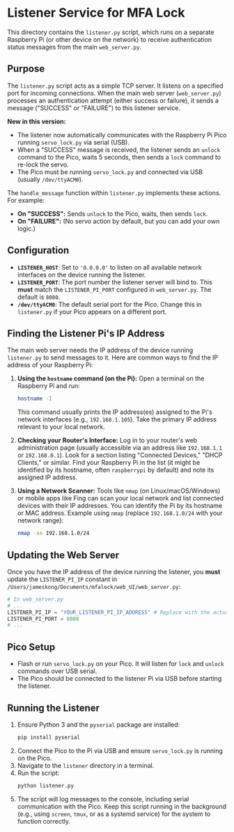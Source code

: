 # Listener Service for MFA Lock

This directory contains the `listener.py` script, which runs on a separate Raspberry Pi (or other device on the network) to receive authentication status messages from the main `web_server.py`.

## Purpose

The `listener.py` script acts as a simple TCP server. It listens on a specified port for incoming connections. When the main web server (`web_server.py`) processes an authentication attempt (either success or failure), it sends a message ("SUCCESS" or "FAILURE") to this listener service.

**New in this version:**
- The listener now automatically communicates with the Raspberry Pi Pico running `servo_lock.py` via serial (USB).
- When a "SUCCESS" message is received, the listener sends an `unlock` command to the Pico, waits 5 seconds, then sends a `lock` command to re-lock the servo.
- The Pico must be running `servo_lock.py` and connected via USB (usually `/dev/ttyACM0`).

The `handle_message` function within `listener.py` implements these actions. For example:
- **On "SUCCESS":** Sends `unlock` to the Pico, waits, then sends `lock`.
- **On "FAILURE":** (No servo action by default, but you can add your own logic.)

## Configuration

- **`LISTENER_HOST`**: Set to `'0.0.0.0'` to listen on all available network interfaces on the device running the listener.
- **`LISTENER_PORT`**: The port number the listener server will bind to. This **must** match the `LISTENER_PI_PORT` configured in `web_server.py`. The default is `8080`.
- **`/dev/ttyACM0`**: The default serial port for the Pico. Change this in `listener.py` if your Pico appears on a different port.

## Finding the Listener Pi's IP Address

The main web server needs the IP address of the device running `listener.py` to send messages to it. Here are common ways to find the IP address of your Raspberry Pi:

1.  **Using the `hostname` command (on the Pi):**
    Open a terminal on the Raspberry Pi and run:
    ```bash
    hostname -I
    ```
    This command usually prints the IP address(es) assigned to the Pi's network interfaces (e.g., `192.168.1.105`). Take the primary IP address relevant to your local network.

2.  **Checking your Router's Interface:**
    Log in to your router's web administration page (usually accessible via an address like `192.168.1.1` or `192.168.0.1`). Look for a section listing "Connected Devices," "DHCP Clients," or similar. Find your Raspberry Pi in the list (it might be identified by its hostname, often `raspberrypi` by default) and note its assigned IP address.

3.  **Using a Network Scanner:**
    Tools like `nmap` (on Linux/macOS/Windows) or mobile apps like Fing can scan your local network and list connected devices with their IP addresses. You can identify the Pi by its hostname or MAC address.
    Example using `nmap` (replace `192.168.1.0/24` with your network range):
    ```bash
    nmap -sn 192.168.1.0/24
    ```

## Updating the Web Server

Once you have the IP address of the device running the listener, you **must** update the `LISTENER_PI_IP` constant in `/Users/jameskong/Documents/mfalock/web_UI/web_server.py`:

```python
# In web_server.py
# ...
LISTENER_PI_IP = "YOUR_LISTENER_PI_IP_ADDRESS" # Replace with the actual IP
LISTENER_PI_PORT = 8080
# ...
```

## Pico Setup

- Flash or run `servo_lock.py` on your Pico. It will listen for `lock` and `unlock` commands over USB serial.
- The Pico should be connected to the listener Pi via USB before starting the listener.

## Running the Listener

1.  Ensure Python 3 and the `pyserial` package are installed:
    ```bash
    pip install pyserial
    ```
2.  Connect the Pico to the Pi via USB and ensure `servo_lock.py` is running on the Pico.
3.  Navigate to the `listener` directory in a terminal.
4.  Run the script:
    ```bash
    python listener.py
    ```
5.  The script will log messages to the console, including serial communication with the Pico. Keep this script running in the background (e.g., using `screen`, `tmux`, or as a systemd service) for the system to function correctly.
